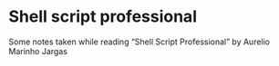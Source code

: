 # Shell script professional

Some notes taken while reading “Shell Script Professional” by Aurelio Marinho Jargas
